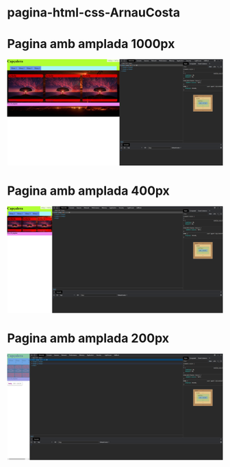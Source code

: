 # pagina-html-css-ArnauCosta

# Pagina amb amplada 1000px
![alt text](https://github.com/DAW-Cirvianum/pagina-html-css-ArnauCosta/blob/master/Imatge1000px.png?raw=true)

# Pagina amb amplada 400px
![alt text](https://github.com/DAW-Cirvianum/pagina-html-css-ArnauCosta/blob/master/Imatge400px.png?raw=true)

# Pagina amb amplada 200px
![alt text](https://github.com/DAW-Cirvianum/pagina-html-css-ArnauCosta/blob/master/Imatge200px.png?raw=true)
